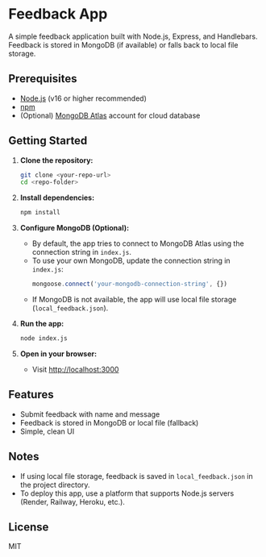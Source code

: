 # Feedback App

A simple feedback application built with Node.js, Express, and Handlebars. Feedback is stored in MongoDB (if available) or falls back to local file storage.

## Prerequisites

- [Node.js](https://nodejs.org/) (v16 or higher recommended)
- [npm](https://www.npmjs.com/)
- (Optional) [MongoDB Atlas](https://www.mongodb.com/cloud/atlas) account for cloud database

## Getting Started

1. **Clone the repository:**
   ```bash
   git clone <your-repo-url>
   cd <repo-folder>
   ```

2. **Install dependencies:**
   ```bash
   npm install
   ```

3. **Configure MongoDB (Optional):**
   - By default, the app tries to connect to MongoDB Atlas using the connection string in `index.js`.
   - To use your own MongoDB, update the connection string in `index.js`:
     ```js
     mongoose.connect('your-mongodb-connection-string', {})
     ```
   - If MongoDB is not available, the app will use local file storage (`local_feedback.json`).

4. **Run the app:**
   ```bash
   node index.js
   ```

5. **Open in your browser:**
   - Visit [http://localhost:3000](http://localhost:3000)

## Features
- Submit feedback with name and message
- Feedback is stored in MongoDB or local file (fallback)
- Simple, clean UI

## Notes
- If using local file storage, feedback is saved in `local_feedback.json` in the project directory.
- To deploy this app, use a platform that supports Node.js servers (Render, Railway, Heroku, etc.).

## License
MIT 